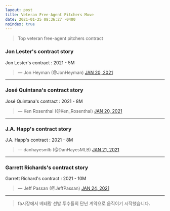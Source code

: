 ```yaml
---
layout: post
title: Veteran Free-Agent Pitchers Move
date: 2021-01-25 08:36:27 -0400
noindex: true
---
```


> Top veteran free-agent pitchers contract

### Jon Lester's contract story

Jon Lester's contract
: 2021 - 5M

<script async src="//platform.twitter.com/widgets.js" charset="utf-8"></script>
<blockquote class="twitter-tweet" data-lang="en">
  &mdash; Jon Heyman (@JonHeyman)
  <a href="https://twitter.com/JonHeyman/status/1351386924922105856">JAN 20, 2021</a>
</blockquote>

---

### José Quintana's contract story

José Quintana's contract
: 2021 - 8M

<script async src="//platform.twitter.com/widgets.js" charset="utf-8"></script>
<blockquote class="twitter-tweet" data-lang="en">
  &mdash; Ken Rosenthal (@Ken_Rosenthal)
  <a href="https://twitter.com/Ken_Rosenthal/status/1351742385135489030">JAN 20, 2021</a>
</blockquote>

---

### J.A. Happ's contract story

J.A. Happ's contract
: 2021 - 8M

<script async src="//platform.twitter.com/widgets.js" charset="utf-8"></script>
<blockquote class="twitter-tweet" data-lang="en">
  &mdash; danhayesmlb (@DanHayesMLB)
  <a href="https://twitter.com/DanHayesMLB/status/1352020319066857480">JAN 21, 2021</a>
</blockquote>

---

### Garrett Richards's contract story

Garrett Richard's contract
: 2021 - 10M

<script async src="//platform.twitter.com/widgets.js" charset="utf-8"></script>
<blockquote class="twitter-tweet" data-lang="en">
  &mdash; Jeff Passan (@JeffPassan)
  <a href="https://twitter.com/JeffPassan/status/1353053270357536768">JAN 24, 2021</a>
</blockquote>

---

> fa시장에서 베테랑 선발 투수들의 단년 계약으로 움직이기 시작했습니다.
